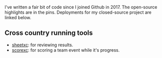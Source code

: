 I've written a fair bit of code since I joined Github in 2017. The open-source highlights are in the pins. Deployments for my closed-source project are linked below.

## Cross country running tools

- [sheetxc](https://sheetxc.vercel.app/): for reviewing results.
- [scorexc](https://scorexc.vercel.app/): for scoring a team event while it's progress.

